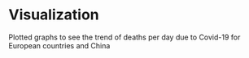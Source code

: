# Visualization
Plotted graphs to see the trend of deaths per day due to Covid-19 for European countries and China

